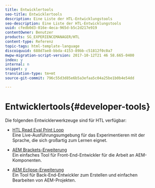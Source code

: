 ```yaml
---
title: Entwicklertools
seo-title: Entwicklertools
description: Eine Liste der HTL-Entwicklungstools
seo-description: Eine Liste der HTL-Entwicklungstools
uuid: cfedb0d3-016e-4eca-965d-b5c2d217e919
contentOwner: Benutzer
products: SG_EXPERIENCEMANAGER/HTL
content-type: Referenz
topic-tags: html-template-language
discoiquuid: 688d7ae8-bbda-4153-89bb-c51812f0c0a7
mwpw-migration-script-version: 2017-10-12T21 46 58.665-0400
index: y
internal: n
snippet: y
translation-type: tm+mt
source-git-commit: 796c55d3d85e6b5a3efaa5c04a25be1b0b4e54dd

---
```



# Entwicklertools{#developer-tools}

Die folgenden Entwicklerwerkzeuge sind für HTL verfügbar:

* [HTL Read Eval Print Loop](https://github.com/Adobe-Marketing-Cloud/aem-htl-repl)\
   Eine Live-Ausführungsumgebung für das Experimentieren mit der Sprache, die sich großartig zum Lernen eignet.

* [AEM Brackets-Erweiterung](https://helpx.adobe.com/experience-manager/6-3/sites/developing/using/aem-brackets.html)\
   Ein einfaches Tool für Front-End-Entwickler für die Arbeit an AEM-Komponenten.

* [AEM Eclipse-Erweiterung](https://helpx.adobe.com/experience-manager/6-3/sites/developing/using/aem-eclipse.html)\
   Ein Tool für Back-End-Entwickler zum Erstellen und einfachen Bearbeiten von AEM-Projekten.

